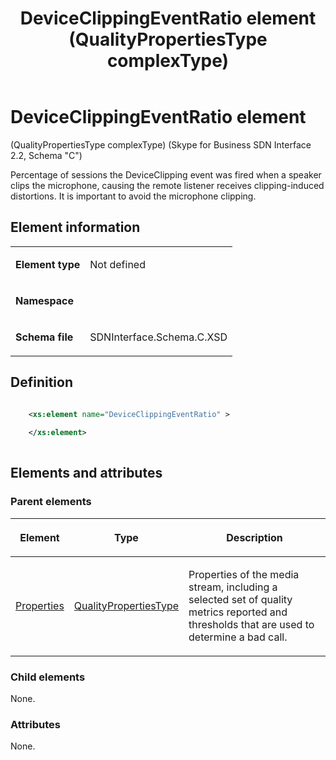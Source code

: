 ﻿---
title: DeviceClippingEventRatio element (QualityPropertiesType complexType) 
TOCTitle: DeviceClippingEventRatio element
ms:assetid: 0f6035dc-191b-ea50-1358-c7d1062b58ad
ms:mtpsurl: https://msdn.microsoft.com/library/Mt404741(v=office.16)
ms:contentKeyID: 68250654
ms.date: 08/24/2015
mtps_version: v=office.16
dev_langs:
- xml
---

# DeviceClippingEventRatio element 

(QualityPropertiesType complexType) (Skype for Business SDN Interface 2.2, Schema "C")

Percentage of sessions the DeviceClipping event was fired when a speaker clips the microphone, causing the remote listener receives clipping-induced distortions. It is important to avoid the microphone clipping. 

## Element information

<table>
<tbody>
<tr class="odd">
<td><p><strong>Element type</strong></p></td>
<td><p>Not defined</p></td>
</tr>
<tr class="even">
<td><p><strong>Namespace</strong></p></td>
<td><p></p></td>
</tr>
<tr class="odd">
<td><p><strong>Schema file</strong></p></td>
<td><p>SDNInterface.Schema.C.XSD</p></td>
</tr>
</tbody>
</table>


## Definition

```xml

    <xs:element name="DeviceClippingEventRatio" >
    
    </xs:element>
  
```

## Elements and attributes

### Parent elements

<table>
<thead>
<tr class="header">
<th><p>Element</p></th>
<th><p>Type</p></th>
<th><p>Description</p></th>
</tr>
</thead>
<tbody>
<tr class="odd">
<td><p><a href="properties-element-qualitytype-complextype-skype-for-business-sdn-interface-2-2-schema-c.md">Properties</a></p></td>
<td><p><a href="qualitypropertiestype-complextype-skype-for-business-sdn-interface-2-2-schema-c.md">QualityPropertiesType</a></p></td>
<td><p>Properties of the media stream, including a selected set of quality metrics reported and thresholds that are used to determine a bad call.</p></td>
</tr>
</tbody>
</table>


### Child elements

None.

### Attributes

None.

